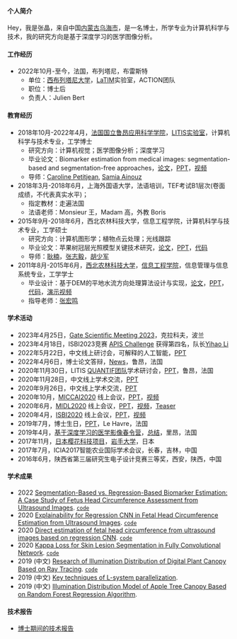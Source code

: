 #### 个人简介
Hey，我是张晶，来自中国[内蒙古](https://baike.baidu.com/item/%E5%86%85%E8%92%99%E5%8F%A4?fromtitle=%E5%86%85%E8%92%99&fromid=12011244)[乌海市](https://baike.baidu.com/item/%E4%B9%8C%E6%B5%B7/740819)，是一名博士，所学专业为计算机科学与技术，我的研究方向是基于深度学习的医学图像分析。

#### 工作经历
- 2022年10月-至今，法国，布列塔尼，布雷斯特
   + 单位：[西布列塔尼大学](https://nouveau.univ-brest.fr/en)，[LaTIM](https://latim.univ-brest.fr/)实验室，ACTION团队
   + 职位：博士后
   + 负责人：Julien Bert

#### 教育经历
 
 - 2018年10月-2022年4月，[法国国立鲁昂应用科学学院](https://www.insa-rouen.fr/)，[LITIS实验室](https://www.litislab.fr/)，计算机科学与技术专业，工学博士
    + 研究方向：计算机视觉；医学图像分析；深度学习
    + 毕业论文：Biomarker estimation from medical images: segmentation-based and segmentation-free approaches，[论文](https://1drv.ms/b/s!ArS4irhKYi7tmQOPCC-orh67gccy?e=TZl8nD)，[PPT](https://1drv.ms/b/s!ArS4irhKYi7tmH-dvZpkKS_fDv4f?e=WZj5TU)，[视频](https://1drv.ms/v/s!ArS4irhKYi7tmH59q3NMITchVb_M?e=3IbFNz)
    + 导师：[Caroline Petitjean](https://pagesperso.litislab.fr/cpetitjean/), [Samia Ainouz](https://pagesperso.litislab.fr/sainouz/)
 - 2018年3月-2018年6月，上海外国语大学，法语培训，TEF考试B1层次(卷面成绩，不代表真实水平)；
    + 指定教材：走遍法国
    + 法语老师：Monsieur 王，Madam 高，外教 Boris  
  - 2015年9月-2018年6月，西北农林科技大学，信息工程学院，计算机科学与技术专业，工学硕士
    + 研究方向：计算机图形学；植物点云处理；光线跟踪
    + 毕业论文：苹果树冠层光照模型关键技术研究，[论文](https://1drv.ms/b/s!ArS4irhKYi7tmVLdz6QvoJ8pp4Bz?e=Cw8IiT)，[PPT](https://1drv.ms/b/s!ArS4irhKYi7tmVPJDVSdfcvbMTOg?e=cTTgYS)，[代码](https://github.com/jizhang02/Digital-Plants-Illumination-Simulation)
    + 导师：[耿楠](https://cie.nwsuaf.edu.cn/szdw/js/2008114695/index.htm)，[张志毅](https://cie.nwsuaf.edu.cn/szdw/js/2008118167/index.htm)，[胡少军](https://cie.nwsuaf.edu.cn/szdw/fjs/2010110086/index.htm)
  - 2011年8月-2015年6月，[西北农林科技大学](https://www.nwafu.edu.cn/)，[信息工程学院](https://cie.nwafu.edu.cn/)，信息管理与信息系统专业，工学学士
    + 毕业设计：基于DEM的平地水流方向处理算法设计与实现，[论文](https://1drv.ms/b/s!ArS4irhKYi7tmVBKrSRqXTtjxAoy?e=aBGRTg)，[PPT](https://1drv.ms/p/s!ArS4irhKYi7tmVFaJnC2JyO2gSAD?e=1hxYxL)，[代码](https://github.com/jizhang02/DEM_WaterFlowDirection)，[演示视频](https://1drv.ms/v/s!ArS4irhKYi7tmU90yMFnjMDYuMTS?e=i9dmQc)
    + 指导老师：[张宏鸣](https://cie.nwsuaf.edu.cn/szdw/js/2008117820/index.htm)

#### 学术活动
  - 2023年4月25日，[Gate Scientific Meeting 2023](https://indico.in2p3.fr/event/28828/)，克拉科夫，波兰
  - 2023年4月18日，ISBI2023竞赛 [APIS Challenge](https://bivl2ab.uis.edu.co/challenges/apis) 获得第四名，队长[Yihao Li](https://blog.csdn.net/qq_38736504?type=blog)
  - 2022年5月22日，中文线上研讨会，可解释的人工智能，[PPT](https://1drv.ms/b/s!ArS4irhKYi7tmVSZOgt6cBC0ole9?e=n8q4rS) 
  - 2022年4月6日，博士论文答辩，[News](https://www.litislab.fr/event/soutenance-these-jing-zhang)，鲁昂，法国
  - 2020年11月30日，LITIS [QUANTIF团队](https://www.litislab.fr/equipe/quantif)学术研讨会，[PPT](https://1drv.ms/b/s!ArS4irhKYi7tmV2DvVGjDY4adtEw?e=NMhDai)，鲁昂，法国
  - 2020年11月28日，中文线上学术交流，[PPT](https://1drv.ms/p/s!ArS4irhKYi7tlRzSKHe64gbHHNzC?e=xfJkF6)
  - 2020年9月26日，中文线上学术交流，[PPT](https://1drv.ms/b/s!ArS4irhKYi7tmVwOZRsVk7UTzC37?e=kYHp7c)
  - 2020年10月，[MICCAI2020](https://www.miccai2020.org/en/) 线上会议，[PPT](https://1drv.ms/b/s!ArS4irhKYi7tmVV5aMtWWwOI2Fx8?e=B7W4xk)，[视频](https://1drv.ms/v/s!ArS4irhKYi7tmgUo10qdsEFfnk2R?e=fWx264)
  - 2020年6月，[MIDL2020](https://2020.midl.io/) 线上会议，[PPT](https://1drv.ms/b/s!ArS4irhKYi7tmVjV5rOg3z_fnVrb?e=6woVQ3)，[视频](https://1drv.ms/v/s!ArS4irhKYi7tmVcWxHuplpvauJZQ?e=1Vk0Hm)，[Teaser](https://1drv.ms/v/s!ArS4irhKYi7tmVaZcqWjV8bOm2NZ?e=CR2cCd)
  - 2020年4月，[ISBI2020](https://biomedicalimaging.org/2020/wp-content/uploads/static-html-to-wp/data/dff0d41695bbae509355435cd32ecf5d/index.htm) 线上会议，[PPT](https://1drv.ms/b/s!ArS4irhKYi7tmVlvM0DmwZpBBdx4?e=lJUOAh)，[视频](https://1drv.ms/v/s!ArS4irhKYi7tmVp7DCZB_XdmRdik?e=WMojb6)
  - 2019年7月，博士生日，[PPT](https://1drv.ms/b/s!ArS4irhKYi7tmVvgQY-YeF5zDNHi?e=VZgo55)，Le Havre，法国
  - 2019年4月，[基于深度学习的医学影像春令营](https://deepimaging2019.sciencesconf.org/)，[总结](https://1drv.ms/w/s!ArS4irhKYi7tmgZVDizdo_OJEOxW?e=YaOmUf)，里昂，法国
  - 2017年11月，[日本樱花科技项目](https://ssp.jst.go.jp/cn/)，[岩手大学](https://www.iwate-u.ac.jp/)，日本
  - 2017年7月，ICIA2017智能农业国际学术会议，长春，吉林，中国
  - 2016年6月，陕西省第三届研究生电子设计竞赛三等奖，西安，陕西，中国
  
#### 学术成果
- 2022 [Segmentation-Based vs. Regression-Based Biomarker Estimation: A Case Study of Fetus Head Circumference Assessment from Ultrasound Images](https://www.mdpi.com/2313-433X/8/2/23). [`code`](https://github.com/jizhang02/HC-reg-seg)
- 2020 [Explainability for Regression CNN in Fetal Head Circumference Estimation from Ultrasound Images](https://link.springer.com/chapter/10.1007/978-3-030-61166-8_8). [`code`](https://github.com/jizhang02/XAI-reg)
- 2020 [Direct estimation of fetal head circumference from ultrasound images based on regression CNN](https://openreview.net/forum?id=RwYqA6AjS). [`code`](https://github.com/jizhang02/HC-reg-seg)
- 2020 [Kappa Loss for Skin Lesion Segmentation in Fully Convolutional Network](https://ieeexplore.ieee.org/abstract/document/9098404). [`code`](https://github.com/jizhang02/Kappa-loss)
- 2019 (中文) [Research of Illumination Distribution of Digital Plant Canopy Based on Ray Tracing](https://kns.cnki.net/kcms/detail/detail.aspx?dbcode=CJFD&dbname=CJFDLAST2019&filename=NJYJ201901006&v=%25mmd2FqcnTkbOuGVBOPMgYojjjivYOz1EfXXIWoLFJ8TLYkQvJ1K66fgCoItcy%25mmd2B8hRMn0). [`code`](https://github.com/jizhang02/Digital-Plants-Illumination-Simulation)
- 2019 (中文) [Key techniques of L-system parallelization](https://kns.cnki.net/kcms/detail/detail.aspx?dbcode=CJFD&dbname=CJFDLAST2019&filename=SJSJ201905028&v=7d893uLcWt6KJdc8HDk3p5CPzFGMCxY4t2PJxn38wzxr0Z%25mmd2BS2fFQPxS%25mmd2BbHdtatFw).
- 2019 (中文) [Illumination Distribution Model of Apple Tree Canopy Based on Random Forest Regression Algorithm](https://kns.cnki.net/kcms/detail/detail.aspx?dbcode=CJFD&dbname=CJFDLAST2019&filename=NYJX201905025&v=QcZ51qEUI0cOLeHOuT8hlsHGW222Q7t3%25mmd2FsPPpck8dDCIi8u5cnupmx8PObX5dqBj). 


#### 技术报告
- [博士期间的技术报告](https://1drv.ms/u/s!ArS4irhKYi7tmXcUQsqgcDCRW2YU?e=RPRNMq)
